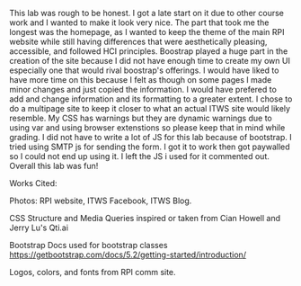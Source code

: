 This lab was rough to be honest. I got a late start on it due to other course work and I wanted to make it look very nice. 
The part that took me the longest was the homepage, as I wanted to keep the theme of the main RPI website while still having differences
that were aesthetically pleasing, accessible, and followed HCI principles. Boostrap played a huge part in the creation of the site because
I did not have enough time to create my own UI especially one that would rival boostrap's offerings. I would have liked to have more time 
on this because I felt as though on some pages I made minor changes and just copied the information. I would have prefered to add and 
change information and its formatting to a greater extent. I chose to do a multipage site to keep it closer to what an actual
ITWS site would likely resemble. My CSS has warnings but they are dynamic warnings due to using var and using browser extenstions so
please keep that in mind while grading. I did not have to write a lot of JS for this lab because of bootstrap.
I tried using SMTP js for sending the form. I got it to work then got paywalled so I could not end up using it. I left the JS i used for it commented out. Overall this lab was fun!




Works Cited:

Photos: RPI website, ITWS Facebook, ITWS Blog.

CSS Structure and Media Queries inspired or taken from Cian Howell and Jerry Lu's Qti.ai

Bootstrap Docs used for bootstrap classes https://getbootstrap.com/docs/5.2/getting-started/introduction/

Logos, colors, and fonts from RPI comm site.